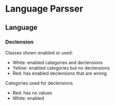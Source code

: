 # Language Parsser

## Language

### Declension

Classes shown enabled or used:

- White: enabled categories and declensions
- Yellow: enabled categories but no declensions
- Red: has enabled declensions that are wrong.

Categories used for declensions

- Red: has no values
- White: enabled
